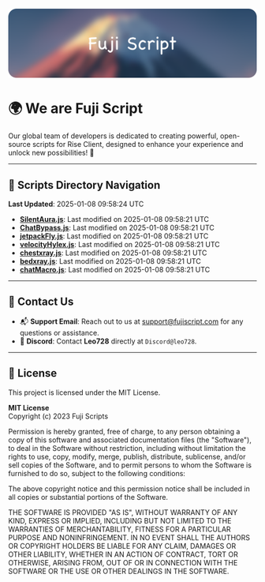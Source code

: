![Banner](.github/b.webp)

# 🌍 **We are Fuji Script**

Our global team of developers is dedicated to creating powerful, open-source scripts for Rise Client, designed to enhance your experience and unlock new possibilities! 🌟

---
<!-- SCRIPTS_NAVIGATION_START -->
## 📂 **Scripts Directory Navigation**

**Last Updated**: 2025-01-08 09:58:24 UTC

- **[SilentAura.js](scripts/SilentAura.js)**: Last modified on 2025-01-08 09:58:21 UTC
- **[ChatBypass.js](scripts/ChatBypass.js)**: Last modified on 2025-01-08 09:58:21 UTC
- **[jetpackFly.js](scripts/jetpackFly.js)**: Last modified on 2025-01-08 09:58:21 UTC
- **[velocityHylex.js](scripts/velocityHylex.js)**: Last modified on 2025-01-08 09:58:21 UTC
- **[chestxray.js](scripts/chestxray.js)**: Last modified on 2025-01-08 09:58:21 UTC
- **[bedxray.js](scripts/bedxray.js)**: Last modified on 2025-01-08 09:58:21 UTC
- **[chatMacro.js](scripts/chatMacro.js)**: Last modified on 2025-01-08 09:58:21 UTC

<!-- SCRIPTS_NAVIGATION_END -->

---

## 💬 **Contact Us**  
- 📬 **Support Email**: Reach out to us at [support@fujiscript.com](mailto:support@fujiscript.com) for any questions or assistance.  
- 💬 **Discord**: Contact **Leo728** directly at `Discord@leo728`.

---

## 📜 **License**

This project is licensed under the MIT License.  

**MIT License**  
Copyright (c) 2023 Fuji Scripts  

Permission is hereby granted, free of charge, to any person obtaining a copy of this software and associated documentation files (the "Software"), to deal in the Software without restriction, including without limitation the rights to use, copy, modify, merge, publish, distribute, sublicense, and/or sell copies of the Software, and to permit persons to whom the Software is furnished to do so, subject to the following conditions:  

The above copyright notice and this permission notice shall be included in all copies or substantial portions of the Software.  

THE SOFTWARE IS PROVIDED "AS IS", WITHOUT WARRANTY OF ANY KIND, EXPRESS OR IMPLIED, INCLUDING BUT NOT LIMITED TO THE WARRANTIES OF MERCHANTABILITY, FITNESS FOR A PARTICULAR PURPOSE AND NONINFRINGEMENT. IN NO EVENT SHALL THE AUTHORS OR COPYRIGHT HOLDERS BE LIABLE FOR ANY CLAIM, DAMAGES OR OTHER LIABILITY, WHETHER IN AN ACTION OF CONTRACT, TORT OR OTHERWISE, ARISING FROM, OUT OF OR IN CONNECTION WITH THE SOFTWARE OR THE USE OR OTHER DEALINGS IN THE SOFTWARE.  
